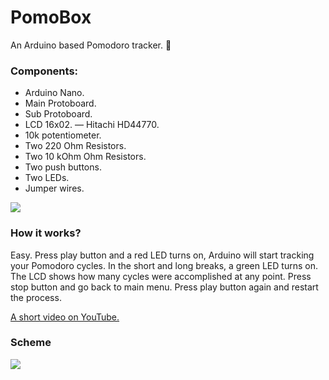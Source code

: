 # PomoBox

An Arduino based Pomodoro tracker. 🤖

### Components:
* Arduino Nano.
* Main Protoboard.
* Sub Protoboard.
* LCD 16x02. — Hitachi HD44770.
* 10k potentiometer.
* Two 220 Ohm Resistors.
* Two 10 kOhm Ohm Resistors.
* Two push buttons.
* Two LEDs.
* Jumper wires.

<p align=“center”>
  <img src=“https://imgur.com/a/Dpqf62q” width=“620” height=“310”>
</p>

### How it works?
Easy. Press play button and a red LED turns on, Arduino will start tracking your Pomodoro cycles. In the short and long breaks, a green LED turns on. The LCD shows how many cycles were accomplished at any point. Press stop button and go back to main menu. Press play button again and restart the process.

[A short video on YouTube.](https://youtu.be/g9jUZnzG37Y)

### Scheme

<p align=“center”>
  <img src=“https://github.com/catorceveces/pomobox/blob/main/pics/scheme.png” width=“620” height=“310”>
</p>
